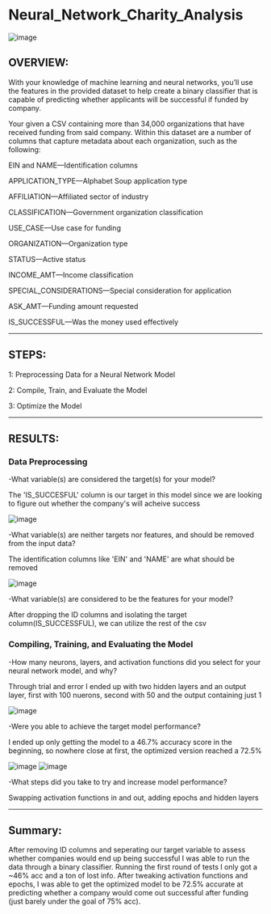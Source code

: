 # Neural_Network_Charity_Analysis

![image](https://user-images.githubusercontent.com/105184244/202613262-4b3fa60b-79b5-44dd-9f45-b43c8ed0300a.png)


## OVERVIEW:

With your knowledge of machine learning and neural networks, you’ll use the features in the provided dataset to help create a binary classifier that is capable of predicting whether applicants will be successful if funded by company.

Your given a CSV containing more than 34,000 organizations that have received funding from said company. Within this dataset are a number of columns that capture metadata about each organization, such as the following:

EIN and NAME—Identification columns

APPLICATION_TYPE—Alphabet Soup application type

AFFILIATION—Affiliated sector of industry

CLASSIFICATION—Government organization classification

USE_CASE—Use case for funding

ORGANIZATION—Organization type

STATUS—Active status

INCOME_AMT—Income classification

SPECIAL_CONSIDERATIONS—Special consideration for application

ASK_AMT—Funding amount requested

IS_SUCCESSFUL—Was the money used effectively

---

## STEPS:

1: Preprocessing Data for a Neural Network Model

2: Compile, Train, and Evaluate the Model

3: Optimize the Model

---

## RESULTS:

### Data Preprocessing

-What variable(s) are considered the target(s) for your model?

The 'IS_SUCCESFUL' column is our target in this model since we are looking to figure out whether the company's will acheive success

![image](https://user-images.githubusercontent.com/105184244/202612184-470d2813-9b8b-4a60-9b8c-b5f3d4f2cf53.png)


-What variable(s) are neither targets nor features, and should be removed from the input data?

The identification columns like 'EIN' and 'NAME' are what should be removed

![image](https://user-images.githubusercontent.com/105184244/202612324-88997834-8912-4b5f-9054-79491c4ee229.png)


-What variable(s) are considered to be the features for your model?

After dropping the ID columns and isolating the target column(IS_SUCCESSFUL), we can utilize the rest of the csv

### Compiling, Training, and Evaluating the Model

-How many neurons, layers, and activation functions did you select for your neural network model, and why?

Through trial and error I ended up with two hidden layers and an output layer, first with 100 nuerons, second with 50 and the output containing just 1

![image](https://user-images.githubusercontent.com/105184244/202612423-acbd2050-bc7a-4e20-9d59-d54f34ce77a3.png)


-Were you able to achieve the target model performance?

I ended up only getting the model to a 46.7% accuracy score in the beginning, so nowhere close at first, the optimized version reached a 72.5%

![image](https://user-images.githubusercontent.com/105184244/202612512-2e0bcbf2-da95-4a22-9632-5592c3116933.png)
![image](https://user-images.githubusercontent.com/105184244/202612558-db0de189-01c0-451d-98fe-05f0fd0506ec.png)


-What steps did you take to try and increase model performance?

Swapping activation functions in and out, adding epochs and hidden layers

---

## Summary:

After removing ID columns and seperating our target variable to assess whether companies would end up being successful I was able to run the data through a binary classifier. Running the first round of tests I only got a ~46% acc and a ton of lost info. After tweaking activation functions and epochs, I was able to get the optimized model to be 72.5% accurate at predicting whether a company would come out successful after funding (just barely under the goal of 75% acc).
